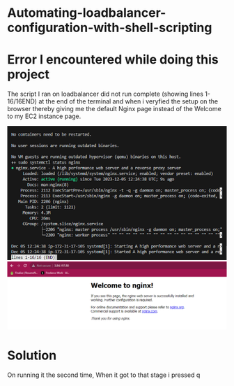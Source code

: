 # Automating-loadbalancer-configuration-with-shell-scripting

# Error I encountered while doing this project

The script I ran on loadbalancer did not run complete (showing lines 1-16/16END) at the end of the terminal and when i veryfied  the setup on the browser thereby giving me the default Nginx page instead of the Welcome to my EC2 instance page.

![apt update status](./images/13f.PNG)
![apt update status](./images/16.PNG)

# Solution

On running it the second time, When it got to that stage i pressed q 
